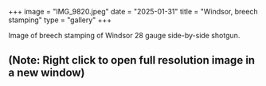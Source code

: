 +++
image = "IMG_9820.jpeg"
date = "2025-01-31"
title = "Windsor, breech stamping"
type = "gallery"
+++

Image of breech stamping of Windsor 28 gauge side-by-side shotgun.

## (Note: Right click to open full resolution image in a new window) ##
